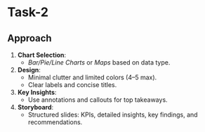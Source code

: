 # Task-2
## Approach
1. **Chart Selection**:
   - *Bar/Pie/Line Charts* or *Maps* based on data type.
2. **Design**:
   - Minimal clutter and limited colors (4–5 max).
   - Clear labels and concise titles.
3. **Key Insights**:
   - Use annotations and callouts for top takeaways.
4. **Storyboard**:
   - Structured slides: KPIs, detailed insights, key findings, and recommendations.
